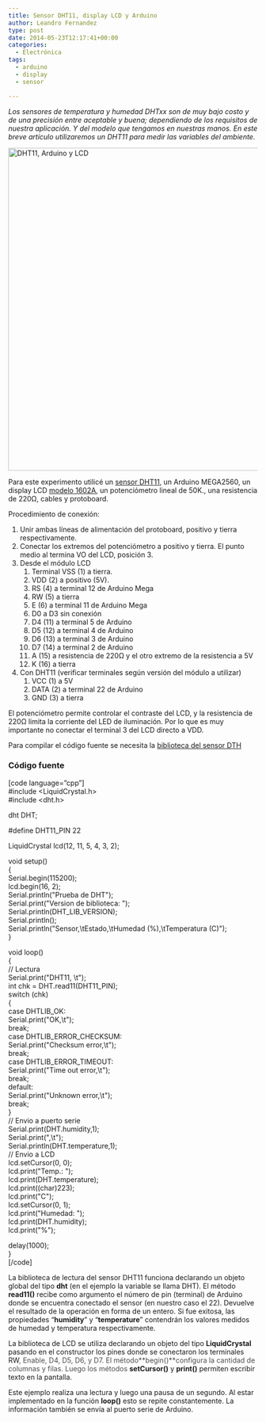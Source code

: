 ```yaml
---
title: Sensor DHT11, display LCD y Arduino
author: Leandro Fernandez
type: post
date: 2014-05-23T12:17:41+00:00
categories:
  - Electrónica
tags:
  - arduino
  - display
  - sensor

---
```

_Los sensores de temperatura y humedad DHTxx son de muy bajo costo y de una precisión entre aceptable y buena; dependiendo de los requisitos de nuestra aplicación. Y del modelo que tengamos en nuestras manos. En este breve artículo utilizaremos un DHT11 para medir las variables del ambiente._

<img loading="lazy" class="alignnone size-full wp-image-1986" src="http://blog.drk.com.ar/wp-content/uploads/2014/05/dht11-arduino-LCD-sketch.png" alt="DHT11, Arduino y LCD" width="744" height="652" srcset="https://blog.drk.com.ar/wp-content/uploads/2014/05/dht11-arduino-LCD-sketch.png 744w, https://blog.drk.com.ar/wp-content/uploads/2014/05/dht11-arduino-LCD-sketch-300x262.png 300w, https://blog.drk.com.ar/wp-content/uploads/2014/05/dht11-arduino-LCD-sketch-342x300.png 342w" sizes="(max-width: 744px) 100vw, 744px" /> 

<!--more-->

Para este experimento utilicé un [sensor DHT11][1], un Arduino MEGA2560, un display LCD [modelo 1602A][2], un potenciómetro lineal de 50K., una resistencia de 220Ω, cables y protoboard.  
<span class="embed-youtube" style="text-align:center; display: block;"></span>

Procedimiento de conexión:

  1. Unir ambas líneas de alimentación del protoboard, positivo y tierra respectivamente.
  2. Conectar los extremos del potenciómetro a positivo y tierra. El punto medio al termina VO del LCD, posición 3.
  3. Desde el módulo LCD 
      1. Terminal VSS (1) a tierra.
      2. VDD (2) a positivo (5V).
      3. RS (4) a terminal 12 de Arduino Mega
      4. RW (5) a tierra
      5. E (6) a terminal 11 de Arduino Mega
      6. D0 a D3 sin conexión
      7. D4 (11) a terminal 5 de Arduino
      8. D5 (12) a terminal 4 de Arduino
      9. D6 (13) a terminal 3 de Arduino
     10. D7 (14) a terminal 2 de Arduino
     11. A (15) a resistencia de 220Ω y el otro extremo de la resistencia a 5V
     12. K (16) a tierra
  4. Con DHT11 (verificar terminales según versión del módulo a utilizar) 
      1. VCC (1) a 5V
      2. DATA (2) a terminal 22 de Arduino
      3. GND (3) a tierra

El potenciómetro permite controlar el contraste del LCD, y la resistencia de 220Ω limita la corriente del LED de iluminación. Por lo que es muy importante no conectar el terminal 3 del LCD directo a VDD.

Para compilar el código fuente se necesita la [biblioteca del sensor DTH][3]

### Código fuente

[code language=&#8221;cpp&#8221;]  
#include <LiquidCrystal.h>  
#include <dht.h>

dht DHT;

#define DHT11_PIN 22

LiquidCrystal lcd(12, 11, 5, 4, 3, 2);

void setup()  
{  
Serial.begin(115200);  
lcd.begin(16, 2);  
Serial.println("Prueba de DHT");  
Serial.print("Version de biblioteca: ");  
Serial.println(DHT\_LIB\_VERSION);  
Serial.println();  
Serial.println("Sensor,\tEstado,\tHumedad (%),\tTemperatura (C)");  
}

void loop()  
{  
// Lectura  
Serial.print("DHT11, \t");  
int chk = DHT.read11(DHT11_PIN);  
switch (chk)  
{  
case DHTLIB_OK:  
Serial.print("OK,\t");  
break;  
case DHTLIB\_ERROR\_CHECKSUM:  
Serial.print("Checksum error,\t");  
break;  
case DHTLIB\_ERROR\_TIMEOUT:  
Serial.print("Time out error,\t");  
break;  
default:  
Serial.print("Unknown error,\t");  
break;  
}  
// Envio a puerto serie  
Serial.print(DHT.humidity,1);  
Serial.print(",\t");  
Serial.println(DHT.temperature,1);  
// Envio a LCD  
lcd.setCursor(0, 0);  
lcd.print("Temp.: ");  
lcd.print(DHT.temperature);  
lcd.print((char)223);  
lcd.print("C");  
lcd.setCursor(0, 1);  
lcd.print("Humedad: ");  
lcd.print(DHT.humidity);  
lcd.print("%");

delay(1000);  
}  
[/code]

La biblioteca de lectura del sensor DHT11 funciona declarando un objeto global del tipo **dht** (en el ejemplo la variable se llama DHT). El método **read11()** recibe como argumento el número de pin (terminal) de Arduino donde se encuentra conectado el sensor (en nuestro caso el 22). Devuelve el resultado de la operación en forma de un entero. Si fue exitosa, las propiedades &#8220;**humidity**&#8221; y &#8220;**temperature**&#8221; contendrán los valores medidos de humedad y temperatura respectivamente.

La biblioteca de LCD se utiliza declarando un objeto del tipo **LiquidCrystal** pasando en el constructor los pines donde se conectaron los terminales RW<span style="color: #4f4e4e;">, Enable, D4, D5, D6, y D7. El método**begin()**configura la cantidad de columnas y filas. Luego los métodos </span>**setCursor()** y **print()** permiten escribir texto en la pantalla.

Este ejemplo realiza una lectura y luego una pausa de un segundo. Al estar implementado en la función **loop()** esto se repite constantemente. La información también se envía al puerto serie de Arduino.

 [1]: http://www.micro4you.com/files/sensor/DHT11.pdf
 [2]: http://oomlout.com/parts/LCDD-01-datasheet.pdf
 [3]: https://github.com/adafruit/DHT-sensor-library
